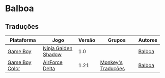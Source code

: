 # Balboa

## Traduções

| Plataforma | Jogo | Versão | Grupos | Autores |
| ----------- | ----------- | ----------- | ----------- | ----------- |
| [Game Boy](../../traducoes/game-boy/) | [Ninja Gaiden Shadow](../../traducoes/game-boy/ninja-gaiden-shadow_balboa/) | 1.0 |  | [Balboa](../../autores/balboa/) |
| [Game Boy Color](../../traducoes/game-boy-color/) | [AirForce Delta](../../traducoes/game-boy-color/airforce-delta_balboa/) | 1.21 | [Monkey's Traduções](../../grupos/monkeys-traducoes/) | [Balboa](../../autores/balboa/) |